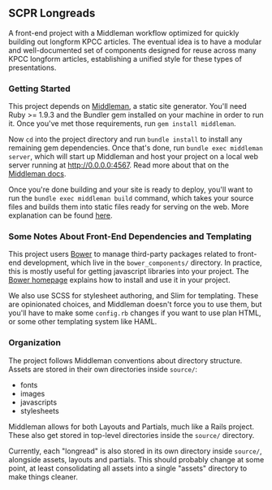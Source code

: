 ## SCPR Longreads

A front-end project with a Middleman workflow optimized for quickly building out longform KPCC articles. The eventual idea is to have a modular and well-documented set of components designed for reuse across many KPCC longform articles, establishing a unified style for these types of presentations.

### Getting Started

This project depends on [Middleman](https://middlemanapp.com/), a static site generator. You'll need Ruby >= 1.9.3 and the Bundler gem installed on your machine in order to run it. Once you've met those requirements, run `gem install middleman`. 

Now `cd` into the project directory and run `bundle install` to install any remaining gem dependencies. Once that's done, run `bundle exec middleman server`, which will start up Middleman and host your project on a local web server running at http://0.0.0.0:4567. Read more about that on the [Middleman docs](https://middlemanapp.com/basics/development_cycle/).

Once you're done building and your site is ready to deploy, you'll want to run the `bundle exec middleman build` command, which takes your source files and builds them into static files ready for serving on the web. More explanation can be found [here](https://middlemanapp.com/basics/build_and_deploy/).

### Some Notes About Front-End Dependencies and Templating

This project users [Bower](http://bower.io/) to manage third-party packages related to front-end development, which live in the `bower_components/` directory. In practice, this is mostly useful for getting javascript libraries into your project. The [Bower homepage](http://bower.io/) explains how to install and use it in your project.

We also use SCSS for stylesheet authoring, and Slim for templating. These are opinionated choices, and Middleman doesn't force you to use them, but you'll have to make some `config.rb` changes if you want to use plan HTML, or some other templating system like HAML. 

### Organization

The project follows Middleman conventions about directory structure. Assets are stored in their own directories inside `source/`:

* fonts
* images
* javascripts
* stylesheets

Middleman allows for both Layouts and Partials, much like a Rails project. These also get stored in top-level directories inside the `source/` directory.

Currently, each "longread" is also stored in its own directory inside `source/`, alongside assets, layouts and partials. This should probably change at some point, at least consolidating all assets into a single "assets" directory to make things cleaner. 



